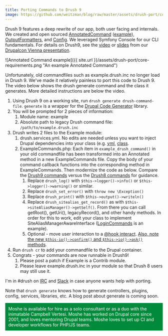 ```yaml
---
title: Porting Commands to Drush 9
image: https://github.com/weitzman/blog/raw/master/assets/drush-port/core-requirements.png 
---
```

Drush 9 features a deep rewrite of our app, both user facing and internals. We created and open sourced [AnnotatedCommand](https://github.com/consolidation/annotated-command) ([example]((https://github.com/drush-ops/drush/blob/3ada88d72d654c20c57de7f1f5cbac396e033b2e/src/Drupal/Commands/core/DrupalCommands.php#L95-L119))), [OutputFormatters](output-formatters), and [Config](https://github.com/consolidation/config). We leveraged Symfony Console for our CLI fundamentals. For details on Drush9, see the [video](https://youtu.be/FNzXI_VRF48) or [slides](https://docs.google.com/presentation/d/1syT5-fv4nc6yct3q4G9YWvvGsU3sFJSxUrtXHoQjvPo/edit?usp=sharing) from our [Drupalcon Vienna presentation](https://events.drupal.org/vienna2017/sessions/drush-9-lean-and-modern).

![Annotated Command example]({{ site.url }}/assets/drush-port/core-requirements.png "An example Annotated Command")

Unfortunately, old commandfiles such as example.drush.inc no longer load in Drush 9. We've made it relatively painless to port this code to Drush 9. The video below shows the drush generate command and the class it generates. More detailed instructions are below the video.

<script type="text/javascript" src="https://asciinema.org/a/epC3MGuQwvMiTskfkhBIlKmDL.js" id="asciicast-epC3MGuQwvMiTskfkhBIlKmDL" async></script>

1. Using Drush 9 on a working site, run `drush generate drush-command-file`. `generate` is a wrapper for the [Drupal Code Generator](https://github.com/Chi-teck/drupal-code-generator) library. 
1. You will be prompted for 2 pieces of information:
	1. Module  name: example
	2. Absolute path to legacy Drush command file: `/path/to/example.drush.inc`
1. Drush writes 2 files to the Example module:
	1. drush.services.yml. No edits are needed unless you want to inject Drupal dependencies into your class (e.g. [yml](http://cgit.drupalcode.org/devel/tree/drush.services.yml), [class](http://cgit.drupalcode.org/devel/tree/src/Commands/DevelCommands.php).
	1. ExampleCommands.php: Each item in `example_drush_command()` in your old commandfile has been transformed into an Annotated method in a new ExampleCommands file. Copy the body of your command callback functions into the corresponding method in ExampleCommands. Then modernize the code as below. Compare the  [Drush9 commands](https://github.com/drush-ops/drush/tree/master/src/Drupal/Commands) versus the [Drush8 commands](https://github.com/drush-ops/drush/tree/8.x/commands) for guidance.
		1. Replace `drush_log()` with `$this->logger()->info()` or `$this->logger()->warning()` or similar.
		2. Replace `drush_set_error()` with `throw new \Exception()`
		3. Replace `drush_print()` with `$this->output()->writeln()`
		4. Replace `drush_sitealias_get_record()` as with `$this->siteAliasManager()->getSelf()`. From there you can call getRoot(), getUri(), legacyRecord(), and other handy methods. In order for this to work, edit your class to implement SiteAliasManagerAwareInterface ([LoginCommands](https://github.com/drush-ops/drush/blob/master/src/Commands/core/LoginCommands.php) is an example). 
		5. Optional - move user interaction to a [@hook interact](https://github.com/consolidation/annotated-command/blob/2.7.0/README.md#hooks). [Also, note the new `$this-io()->confirm()` and `$this->io()->ask()` methods](https://github.com/drush-ops/drush/blob/master/src/Style/DrushStyle.php#L8).
1. Run `drush cr` to add your commandfile to the Drupal container.
1. Congrats - your commands are now runnable in Drush9! 
	1. Please post a patch if Example is a Contrib module. 
	1. Please leave example.drush.inc in your module so that Drush 8 users may still use it.
	

I'm in #drush on [IRC](https://www.drupal.org/irc) and [Slack](https://www.drupal.org/slack) in case anyone wants help with porting.

Note that `drush generate` knows how to generate controllers, plugins, config, services, libraries, etc. A blog post about generate is coming soon.


<p style="background-color: #008A3C; color: white; padding: 10px;">Moshe is available for hire as a solo consultant or as a duo with the inimatable Campbell Vertesi. Moshe has worked on Drupal core since 2001, and loves mentoring Drupal teams. Moshe loves to set up CI and developer workflows for PHP/JS teams.</p>